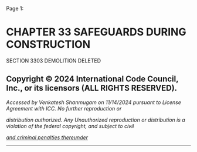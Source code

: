 Page 1:

# CHAPTER 33 SAFEGUARDS DURING CONSTRUCTION

 SECTION 3303
 DEMOLITION
 DELETED


## Copyright © 2024 International Code Council, Inc., or its licensors (ALL RIGHTS RESERVED).

_Accessed by Venkatesh Shanmugam on 11/14/2024 pursuant to License Agreement with ICC. No further reproduction or_

_distribution authorized. Any Unauthorized reproduction or distribution is a violation of the federal copyright, and subject to civil_

_[and criminal penalties thereunder](http://codes.iccsafe.org/content/VACC2021P1/chapter-33-safeguards-during-construction#VACC2021P1_Ch33_Sec3303)_


-----



